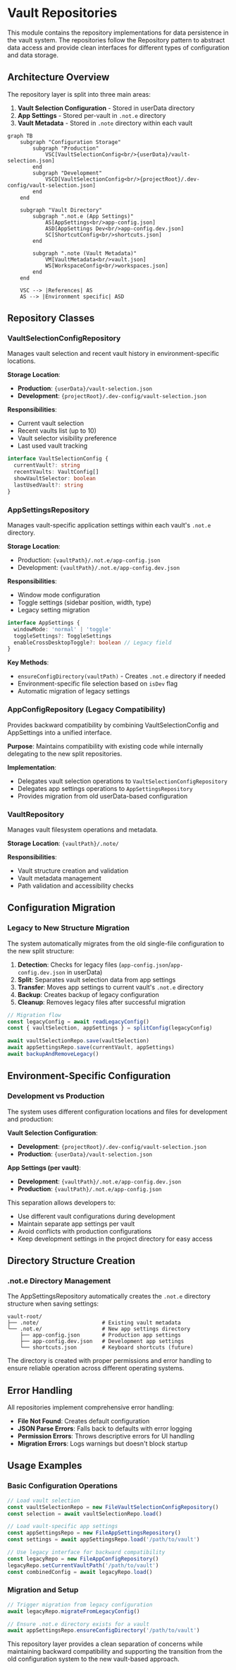 # Vault Repositories

This module contains the repository implementations for data persistence in the vault system. The repositories follow the Repository pattern to abstract data access and provide clean interfaces for different types of configuration and data storage.

## Architecture Overview

The repository layer is split into three main areas:

1. **Vault Selection Configuration** - Stored in userData directory
2. **App Settings** - Stored per-vault in `.not.e` directory
3. **Vault Metadata** - Stored in `.note` directory within each vault

```mermaid
graph TB
    subgraph "Configuration Storage"
        subgraph "Production"
            VSC[VaultSelectionConfig<br/>{userData}/vault-selection.json]
        end
        subgraph "Development"
            VSCD[VaultSelectionConfig<br/>{projectRoot}/.dev-config/vault-selection.json]
        end
    end

    subgraph "Vault Directory"
        subgraph ".not.e (App Settings)"
            AS[AppSettings<br/>app-config.json]
            ASD[AppSettings Dev<br/>app-config.dev.json]
            SC[ShortcutConfig<br/>shortcuts.json]
        end

        subgraph ".note (Vault Metadata)"
            VM[VaultMetadata<br/>vault.json]
            WS[WorkspaceConfig<br/>workspaces.json]
        end
    end

    VSC --> |References| AS
    AS --> |Environment specific| ASD
```

## Repository Classes

### VaultSelectionConfigRepository

Manages vault selection and recent vault history in environment-specific locations.

**Storage Location**:

- **Production**: `{userData}/vault-selection.json`
- **Development**: `{projectRoot}/.dev-config/vault-selection.json`

**Responsibilities**:

- Current vault selection
- Recent vaults list (up to 10)
- Vault selector visibility preference
- Last used vault tracking

```typescript
interface VaultSelectionConfig {
  currentVault?: string
  recentVaults: VaultConfig[]
  showVaultSelector: boolean
  lastUsedVault?: string
}
```

### AppSettingsRepository

Manages vault-specific application settings within each vault's `.not.e` directory.

**Storage Location**:

- Production: `{vaultPath}/.not.e/app-config.json`
- Development: `{vaultPath}/.not.e/app-config.dev.json`

**Responsibilities**:

- Window mode configuration
- Toggle settings (sidebar position, width, type)
- Legacy setting migration

```typescript
interface AppSettings {
  windowMode: 'normal' | 'toggle'
  toggleSettings?: ToggleSettings
  enableCrossDesktopToggle?: boolean // Legacy field
}
```

**Key Methods**:

- `ensureConfigDirectory(vaultPath)` - Creates `.not.e` directory if needed
- Environment-specific file selection based on `isDev` flag
- Automatic migration of legacy settings

### AppConfigRepository (Legacy Compatibility)

Provides backward compatibility by combining VaultSelectionConfig and AppSettings into a unified interface.

**Purpose**: Maintains compatibility with existing code while internally delegating to the new split repositories.

**Implementation**:

- Delegates vault selection operations to `VaultSelectionConfigRepository`
- Delegates app settings operations to `AppSettingsRepository`
- Provides migration from old userData-based configuration

### VaultRepository

Manages vault filesystem operations and metadata.

**Storage Location**: `{vaultPath}/.note/`

**Responsibilities**:

- Vault structure creation and validation
- Vault metadata management
- Path validation and accessibility checks

## Configuration Migration

### Legacy to New Structure Migration

The system automatically migrates from the old single-file configuration to the new split structure:

1. **Detection**: Checks for legacy files (`app-config.json`/`app-config.dev.json` in userData)
2. **Split**: Separates vault selection data from app settings
3. **Transfer**: Moves app settings to current vault's `.not.e` directory
4. **Backup**: Creates backup of legacy configuration
5. **Cleanup**: Removes legacy files after successful migration

```typescript
// Migration flow
const legacyConfig = await readLegacyConfig()
const { vaultSelection, appSettings } = splitConfig(legacyConfig)

await vaultSelectionRepo.save(vaultSelection)
await appSettingsRepo.save(currentVault, appSettings)
await backupAndRemoveLegacy()
```

## Environment-Specific Configuration

### Development vs Production

The system uses different configuration locations and files for development and production:

**Vault Selection Configuration**:

- **Development**: `{projectRoot}/.dev-config/vault-selection.json`
- **Production**: `{userData}/vault-selection.json`

**App Settings (per vault)**:

- **Development**: `{vaultPath}/.not.e/app-config.dev.json`
- **Production**: `{vaultPath}/.not.e/app-config.json`

This separation allows developers to:

- Use different vault configurations during development
- Maintain separate app settings per vault
- Avoid conflicts with production configurations
- Keep development settings in the project directory for easy access

## Directory Structure Creation

### .not.e Directory Management

The AppSettingsRepository automatically creates the `.not.e` directory structure when saving settings:

```
vault-root/
├── .note/                    # Existing vault metadata
└── .not.e/                   # New app settings directory
    ├── app-config.json       # Production app settings
    ├── app-config.dev.json   # Development app settings
    └── shortcuts.json        # Keyboard shortcuts (future)
```

The directory is created with proper permissions and error handling to ensure reliable operation across different operating systems.

## Error Handling

All repositories implement comprehensive error handling:

- **File Not Found**: Creates default configuration
- **JSON Parse Errors**: Falls back to defaults with error logging
- **Permission Errors**: Throws descriptive errors for UI handling
- **Migration Errors**: Logs warnings but doesn't block startup

## Usage Examples

### Basic Configuration Operations

```typescript
// Load vault selection
const vaultSelectionRepo = new FileVaultSelectionConfigRepository()
const selection = await vaultSelectionRepo.load()

// Load vault-specific app settings
const appSettingsRepo = new FileAppSettingsRepository()
const settings = await appSettingsRepo.load('/path/to/vault')

// Use legacy interface for backward compatibility
const legacyRepo = new FileAppConfigRepository()
legacyRepo.setCurrentVaultPath('/path/to/vault')
const combinedConfig = await legacyRepo.load()
```

### Migration and Setup

```typescript
// Trigger migration from legacy configuration
await legacyRepo.migrateFromLegacyConfig()

// Ensure .not.e directory exists for a vault
await appSettingsRepo.ensureConfigDirectory('/path/to/vault')
```

This repository layer provides a clean separation of concerns while maintaining backward compatibility and supporting the transition from the old configuration system to the new vault-based approach.
